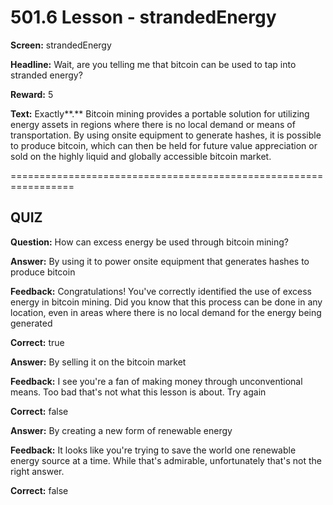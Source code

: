# 501.6 Lesson - strandedEnergy

**Screen:** strandedEnergy

**Headline:** Wait, are you telling me that bitcoin can be used to tap into stranded energy?

**Reward:** 5

**Text:** Exactly\*\*.\*\* Bitcoin mining provides a portable solution for utilizing energy assets in regions where there is no local demand or means of transportation. By using onsite equipment to generate hashes, it is possible to produce bitcoin, which can then be held for future value appreciation or sold on the highly liquid and globally accessible bitcoin market.

\=================================================================

## QUIZ

**Question:** How can excess energy be used through bitcoin mining?

**Answer:** By using it to power onsite equipment that generates hashes to produce bitcoin

**Feedback:** Congratulations! You've correctly identified the use of excess energy in bitcoin mining. Did you know that this process can be done in any location, even in areas where there is no local demand for the energy being generated

**Correct:** true

**Answer:** By selling it on the bitcoin market

**Feedback:** I see you're a fan of making money through unconventional means. Too bad that's not what this lesson is about. Try again

**Correct:** false

**Answer:** By creating a new form of renewable energy

**Feedback:** It looks like you're trying to save the world one renewable energy source at a time. While that's admirable, unfortunately that's not the right answer.

**Correct:** false

<figure><img src="../.gitbook/assets/501-06.png" alt=""><figcaption></figcaption></figure>
